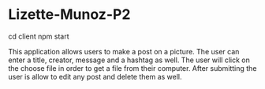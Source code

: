 # Lizette-Munoz-P2
cd client
npm start

This application allows users to make a post on a picture. The user can enter a title, creator, message and a hashtag as well.
The user will click on the choose file in order to get a file from their computer. After submitting the user is allow to edit any post and delete them as well. 
